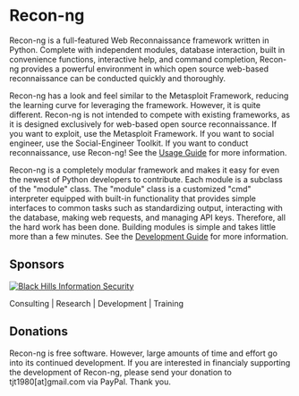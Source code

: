 # Recon-ng

Recon-ng is a full-featured Web Reconnaissance framework written in Python. Complete with independent modules, database interaction, built in convenience functions, interactive help, and command completion, Recon-ng provides a powerful environment in which open source web-based reconnaissance can be conducted quickly and thoroughly.

Recon-ng has a look and feel similar to the Metasploit Framework, reducing the learning curve for leveraging the framework. However, it is quite different. Recon-ng is not intended to compete with existing frameworks, as it is designed exclusively for web-based open source reconnaissance. If you want to exploit, use the Metasploit Framework. If you want to social engineer, use the Social-Engineer Toolkit. If you want to conduct reconnaissance, use Recon-ng! See the [Usage Guide](https://bitbucket.org/LaNMaSteR53/recon-ng/wiki/Usage%20Guide) for more information.

Recon-ng is a completely modular framework and makes it easy for even the newest of Python developers to contribute. Each module is a subclass of the "module" class. The "module" class is a customized "cmd" interpreter equipped with built-in functionality that provides simple interfaces to common tasks such as standardizing output, interacting with the database, making web requests, and managing API keys. Therefore, all the hard work has been done. Building modules is simple and takes little more than a few minutes. See the [Development Guide](https://bitbucket.org/LaNMaSteR53/recon-ng/wiki/Development%20Guide) for more information.

## Sponsors

[![Black Hills Information Security](http://static.wixstatic.com/media/75fce7_d7704144d33847a197598d7731d48770.png_srb_p_287_248_75_22_0.50_1.20_0.00_png_srb)](http://www.blackhillsinfosec.com)

Consulting | Research | Development | Training

## Donations

Recon-ng is free software. However, large amounts of time and effort go into its continued development. If you are interested in financialy supporting the development of Recon-ng, please send your donation to tjt1980[at]gmail.com via PayPal. Thank you.
